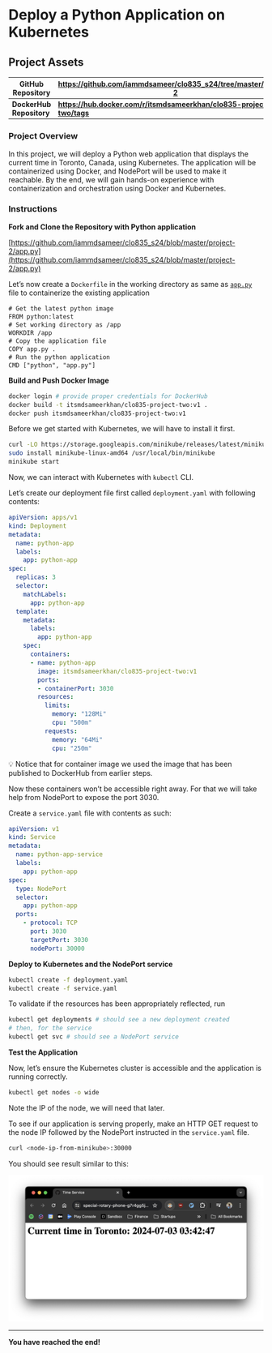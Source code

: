 # Deploy a Python Application on Kubernetes

## Project Assets

| GitHub Repository | https://github.com/iammdsameer/clo835_s24/tree/master/project-2 |
| --- | --- |
| **DockerHub Repository** | **https://hub.docker.com/r/itsmdsameerkhan/clo835-project-two/tags** |

### **Project Overview**

In this project, we will deploy a Python web application that displays the current time in Toronto, Canada, using Kubernetes. The application will be containerized using Docker, and NodePort will be used to make it reachable. By the end, we will gain hands-on experience with containerization and orchestration using Docker and Kubernetes.

### Instructions

**Fork and Clone the Repository with Python application** 

[https://github.com/iammdsameer/clo835_s24/blob/master/project-2/app.py](https://github.com/iammdsameer/clo835_s24/blob/master/project-2/app.py)

Let’s now create a `Dockerfile` in the working directory as same as [`app.py`](http://app.py) file to containerize the existing application

```docker
# Get the latest python image
FROM python:latest
# Set working directory as /app
WORKDIR /app
# Copy the application file
COPY app.py .
# Run the python application
CMD ["python", "app.py"]
```

**Build and Push Docker Image**

```bash
docker login # provide proper credentials for DockerHub
docker build -t itsmdsameerkhan/clo835-project-two:v1 .
docker push itsmdsameerkhan/clo835-project-two:v1
```

Before we get started with Kubernetes, we will have to install it first.

```bash
curl -LO https://storage.googleapis.com/minikube/releases/latest/minikube-linux-amd64
sudo install minikube-linux-amd64 /usr/local/bin/minikube
minikube start
```

Now, we can interact with Kubernetes with `kubectl` CLI.

Let’s create our deployment file first called `deployment.yaml` with following contents:

```yaml
apiVersion: apps/v1
kind: Deployment
metadata:
  name: python-app
  labels:
    app: python-app
spec:
  replicas: 3
  selector:
    matchLabels:
      app: python-app
  template:
    metadata:
      labels:
        app: python-app
    spec:
      containers:
      - name: python-app
        image: itsmdsameerkhan/clo835-project-two:v1
        ports:
        - containerPort: 3030
        resources:
          limits:
            memory: "128Mi"
            cpu: "500m"
          requests:
            memory: "64Mi"
            cpu: "250m"
```


💡 Notice that for container image we used the image that has been published to DockerHub from earlier steps.


Now these containers won’t be accessible right away. For that we will take help from NodePort to expose the port 3030.

Create a `service.yaml` file with contents as such:

```yaml
apiVersion: v1
kind: Service
metadata:
  name: python-app-service
  labels:
    app: python-app
spec:
  type: NodePort
  selector:
    app: python-app
  ports:
    - protocol: TCP
      port: 3030
      targetPort: 3030
      nodePort: 30000
```

**Deploy to Kubernetes and the NodePort service**

```bash
kubectl create -f deployment.yaml
kubectl create -f service.yaml
```

To validate if the resources has been appropriately reflected, run

```bash
kubectl get deployments # should see a new deployment created
# then, for the service
kubectl get svc # should see a NodePort service
```

**Test the Application**

Now, let’s ensure the Kubernetes cluster is accessible and the application is running correctly.

```bash
kubectl get nodes -o wide
```

Note the IP of the node, we will need that later.

To see if our application is serving properly, make an HTTP GET request to the node IP followed by the NodePort instructed in the `service.yaml` file.

```bash
curl <node-ip-from-minikube>:30000
```

You should see result similar to this:

![screenshot.png](screenshot.png)

---

**You have reached the end!**
